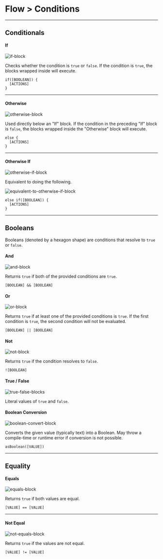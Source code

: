 # Flow > Conditions

***

## Conditionals

#### If

![if-block](http://static.stencyl.com/pedia2/blocks/flow/flow_conditionals/If.png)

Checks whether the condition is `true` or `false`. If the condition is `true`, the blocks wrapped inside will execute.

```
if([BOOLEAN]) {
  [ACTIONS]
}
```

***

#### Otherwise

![otherwise-block](http://static.stencyl.com/pedia2/blocks/flow/flow_conditionals/Otherwise.png)

Used directly below an "If" block. If the condition in the preceding "If" block is `false`, the blocks wrapped inside the "Otherwise" block will execute.

```
else {
  [ACTIONS]
}
```

***

#### Otherwise If

![otherwise-if-block](http://static.stencyl.com/pedia2/blocks/flow/flow_conditionals/OtherwiseIf.png)

Equivalent to doing the following.

![equivalent-to-otherwise-if-block](http://static.stencyl.com/pedia2/blocks/flow/flow_conditionals/OtherwiseIf2.png)

```
else if([BOOLEAN]) {
  [ACTIONS]
}
```

***

## Booleans

Booleans (denoted by a hexagon shape) are conditions that resolve to `true` or `false`.

#### And

![and-block](http://static.stencyl.com/pedia2/blocks/flow/flow_conditionals/And.png)

Returns `true` if both of the provided conditions are `true`.

```
[BOOLEAN] && [BOOLEAN]
```

#### Or

![or-block](http://static.stencyl.com/pedia2/blocks/flow/flow_conditionals/Or.png)

Returns `true` if at least one of the provided conditions is `true`. If the first condition is `true`, the second condition will not be evaluated.

```
[BOOLEAN] || [BOOLEAN]
```

#### Not

![not-block](http://static.stencyl.com/pedia2/blocks/flow/flow_conditionals/Not.png)

Returns `true` if the condition resolves to `false`.

```
![BOOLEAN]
```

#### True / False

![true-false-blocks](http://static.stencyl.com/pedia2/blocks/flow/flow_conditionals/TrueFalse.png)

Literal values of `true` and `false`.

#### Boolean Conversion

![boolean-convert-block](http://static.stencyl.com/pedia2/blocks/flow/flow_conditionals/BooConvert.png)

Converts the given value (typically text) into a Boolean. May throw a compile-time or runtime error if conversion is not possible.

```
asBoolean([VALUE])
```

***

## Equality

#### Equals

![equals-block](http://static.stencyl.com/pedia2/blocks/flow/flow_conditionals/Equals.png)

Returns `true` if both values are equal.

```
[VALUE] == [VALUE]
```

***

#### Not Equal

![not-equals-block](http://static.stencyl.com/pedia2/blocks/flow/flow_conditionals/EqualsNot.png)

Returns `true` if the values are not equal.

```
[VALUE] != [VALUE]
```
